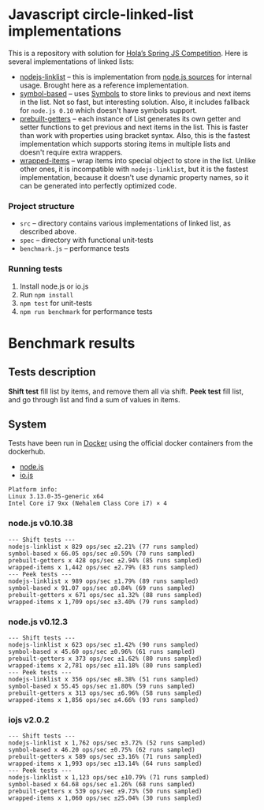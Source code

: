 # Javascript circle-linked-list implementations

This is a repository with solution for [Hola’s Spring JS Competition](http://hola.org/challenge_js). Here is several
implementations of linked lists:

* [nodejs-linklist](src/nodejs-linklist.js) – this is implementation from [node.js sources](https://github.com/joyent/node/blob/master/lib/_linklist.js)
 for internal usage. Brought here as a reference implementation. 
* [symbol-based](src/symbol-based.js) – uses [Symbols](https://developer.mozilla.org/en-US/docs/Web/JavaScript/Reference/Global_Objects/Symbol)
to store links to previous and next items in the list. Not so fast, but interesting solution. Also, it includes 
fallback for `node.js 0.10` which doesn't have symbols support.
* [prebuilt-getters](src/prebuilt-getters.js) – each instance of List generates its own getter and setter functions to 
get previous and next items in the list. This is faster than work with properties using bracket syntax. Also, this is the fastest
implementation which supports storing items in multiple lists and doesn't require extra wrappers.
* [wrapped-items](src/wrapped-items.js) – wrap items into special object to store in the list. Unlike other ones, it is
incompatible with `nodejs-linklist`, but it is the fastest implementation, because it doesn't use dynamic property
names, so it can be generated into perfectly optimized code.

### Project structure

* `src` – directory contains various implementations of linked list, as described above.
* `spec` – directory with functional unit-tests
* `benchmark.js` – performance tests

### Running tests

1. Install node.js or io.js
2. Run `npm install`
3. `npm test` for unit-tests
4. `npm run benchmark` for performance tests

# Benchmark results

## Tests description

**Shift test** fill list by items, and remove them all via shift.
**Peek test** fill list, and go through list and find a sum of values in items.

## System

Tests have been run in [Docker](https://www.docker.com/) using the official docker containers from the dockerhub.
 
* [node.js](https://registry.hub.docker.com/_/node/)
* [io.js](https://registry.hub.docker.com/_/iojs/)

```
Platform info:
Linux 3.13.0-35-generic x64
Intel Core i7 9xx (Nehalem Class Core i7) × 4
```

### node.js v0.10.38

```
--- Shift tests ---
nodejs-linklist x 829 ops/sec ±2.21% (77 runs sampled)
symbol-based x 66.05 ops/sec ±0.59% (70 runs sampled)
prebuilt-getters x 428 ops/sec ±2.94% (85 runs sampled)
wrapped-items x 1,442 ops/sec ±2.79% (83 runs sampled)
--- Peek tests ---
nodejs-linklist x 989 ops/sec ±1.79% (89 runs sampled)
symbol-based x 91.07 ops/sec ±0.84% (69 runs sampled)
prebuilt-getters x 671 ops/sec ±1.32% (88 runs sampled)
wrapped-items x 1,709 ops/sec ±3.40% (79 runs sampled)
```


### node.js v0.12.3

```
--- Shift tests ---
nodejs-linklist x 623 ops/sec ±1.42% (90 runs sampled)
symbol-based x 45.60 ops/sec ±0.96% (61 runs sampled)
prebuilt-getters x 373 ops/sec ±1.62% (80 runs sampled)
wrapped-items x 2,781 ops/sec ±11.18% (80 runs sampled)
--- Peek tests ---
nodejs-linklist x 356 ops/sec ±8.38% (51 runs sampled)
symbol-based x 55.45 ops/sec ±1.80% (59 runs sampled)
prebuilt-getters x 313 ops/sec ±6.96% (58 runs sampled)
wrapped-items x 1,856 ops/sec ±4.66% (93 runs sampled)
```

### iojs v2.0.2

```
--- Shift tests ---
nodejs-linklist x 1,762 ops/sec ±3.72% (52 runs sampled)
symbol-based x 46.20 ops/sec ±0.75% (62 runs sampled)
prebuilt-getters x 589 ops/sec ±3.16% (71 runs sampled)
wrapped-items x 1,993 ops/sec ±13.14% (64 runs sampled)
--- Peek tests ---
nodejs-linklist x 1,123 ops/sec ±10.79% (71 runs sampled)
symbol-based x 64.68 ops/sec ±1.26% (68 runs sampled)
prebuilt-getters x 539 ops/sec ±9.73% (50 runs sampled)
wrapped-items x 1,060 ops/sec ±25.04% (30 runs sampled)
```
